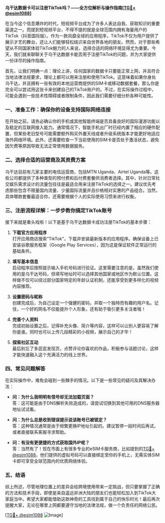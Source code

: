 **乌干达数据卡可以注册TikTok吗？——全方位解析与操作指南[[TG💪+ @esim1088](https://t.me/s/esim1088)]**

在当今这个信息爆炸的时代，短视频平台成为了许多人表达自我、获取知识的重要渠道之一。而提到短视频平台，不得不提的就是全球范围内拥有海量用户的TikTok（抖音国际版）。作为一款风靡全球的应用程序，TikTok不仅为用户提供了展示才艺的舞台，还让人们能够轻松结识来自世界各地的朋友。然而，对于那些希望从不同国家体验TikTok魅力的人来说，选择合适的网络环境显得尤为重要。今天，我们就来聊聊关于乌干达数据卡能否用于注册TikTok的问题，并为大家提供一份详尽的操作指南。

首先，让我们明确一点：理论上讲，任何国家的数据卡只要能正常上网，并且符合当地法律法规要求，理论上都可以用来注册和使用TikTok。这意味着如果你身处乌干达，并且拥有一张有效的本地运营商提供的SIM卡或移动数据套餐，那么你是完全可以尝试用这张卡来创建自己的TikTok账户的。不过，在实际操作过程中，可能会遇到一些技术性障碍或者限制条件，因此我们需要仔细分析各种可能性。

### 一、准备工作：确保你的设备支持国际网络连接

在开始之前，请务必确认你的手机或其他智能终端是否具备良好的国际漫游功能以及稳定的互联网接入能力。通常情况下，智能手机出厂时已经内置了相应的硬件配置，但某些老旧型号可能需要额外购买外置天线或者升级系统版本才能更好地适应海外网络环境。此外，还需要检查一下当前使用的SIM卡是否处于激活状态，避免因欠费等原因导致无法正常使用数据服务。

### 二、选择合适的运营商及其资费方案

乌干达目前有几家主要的电信运营商，包括MTN Uganda、Airtel Uganda等。这些公司都提供了多种类型的预付费和后付费套餐供消费者选择。其中，针对日常社交娱乐需求设计的流量包往往是最适合用来注册TikTok的选择之一。建议优先考虑那些包含不限量国内流量、少量国际流量并且价格相对实惠的产品组合。当然，具体哪款套餐最适合你，还需要根据个人的实际使用习惯来进行权衡。

### 三、注册流程详解：一步步教你搞定TikTok账号

接下来就是重头戏啦！以下是基于乌干达数据卡成功注册TikTok的基本步骤：

1. **下载官方应用程序**  
   打开应用商店搜索“TikTok”，下载并安装最新版本的应用程序。确保设备上已安装谷歌服务框架（Google Play Services），因为这是保证软件正常运行的基础条件。

2. **填写基本信息**  
   启动程序后按照提示输入手机号码进行验证。这里需要注意的是，虽然我们使用的是乌干达号码，但填写地址时可以选择其他国家或地区作为默认位置。这样做不仅可以绕过部分国家特定的年龄认证机制，还能享受到更多样化的视频内容推荐。

3. **设置密码与昵称**  
   创建完成后，为自己设定一个强健的密码，并取一个独特而有趣的用户名。记住，一个好的网名不仅能提升个人形象，还有助于吸引更多关注者哦！

4. **完善个人资料**  
   完成初始设置之后，记得补充头像、简介等内容，这样可以让别人更容易了解你是谁。同时也可以上传几段精彩的小视频，展示自己的才华！

5. **探索社区互动**  
   最后别忘了多逛逛发现页，点赞评论你喜欢的作品，积极参与话题讨论，这样才能快速融入这个充满活力的线上世界。

### 四、常见问题解答

在实际操作中，难免会碰到一些棘手的情况。以下是一些常见的疑问及其解决办法：

- **问：为什么我明明有信号却无法加载页面？**  
  答：这可能是由于DNS解析失败造成的，请尝试切换到其他可用的DNS服务器地址试试看。

- **问：为什么总是收到错误提示说该账号已被锁定？**  
  答：这种情况通常是由于频繁更换IP地址引起的。建议暂停一段时间后再试，或者直接联系客服寻求帮助。

- **问：有没有更便捷的方式获取国外IP呢？**  
  答：当然有了！现在市面上有很多专业的eSIM卡服务商，比如提到的[TG💪+ @esim1088](https://t.me/s/esim1088)，他们提供的虚拟号码可以直接绑定至你的手机上，无需实体SIM卡即可享受全球范围内的优质网络体验。

### 五、结语

综上所述，尽管地理位置上的差异会给跨境使用带来一定挑战，但只要掌握了正确的方法和技术手段，即使是来自遥远非洲大陆的朋友们也能轻松加入到TikTok大家庭当中。希望大家都能借助这款神奇的工具找到属于自己的快乐时光！最后再次提醒大家，无论在哪里上网都要遵守当地的法律法规，做一个负责任的网络公民。

[[TG💪+ @esim1088](https://t.me/s/esim1088) ![Image](https://i.postimg.cc/4NQfJmqS/Snipaste-2025-05-13-00-14-12.png)]